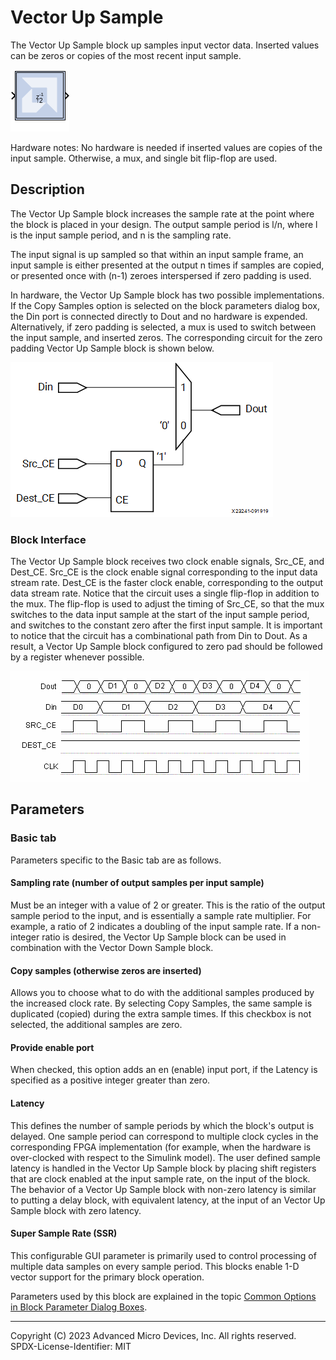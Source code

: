 # Vector Up Sample

The Vector Up Sample block up samples input vector data. Inserted values
can be zeros or copies of the most recent input sample.

![](./Images/block.png)

Hardware notes: No hardware is needed if inserted values are copies of
the input sample. Otherwise, a mux, and single bit flip-flop are used.

## Description

The Vector Up Sample block increases the sample rate at the point where
the block is placed in your design. The output sample period is l/n,
where l is the input sample period, and n is the sampling rate.

The input signal is up sampled so that within an input sample frame, an
input sample is either presented at the output n times if samples are
copied, or presented once with (n-1) zeroes interspersed if zero padding
is used.

In hardware, the Vector Up Sample block has two possible
implementations. If the Copy Samples option is selected on the block
parameters dialog box, the Din port is connected directly to Dout and no
hardware is expended. Alternatively, if zero padding is selected, a mux
is used to switch between the input sample, and inserted zeros. The
corresponding circuit for the zero padding Vector Up Sample block is
shown below.

  
![](./Images/whu1538085508491.png)  

### Block Interface

The Vector Up Sample block receives two clock enable signals, Src_CE,
and Dest_CE. Src_CE is the clock enable signal corresponding to the
input data stream rate. Dest_CE is the faster clock enable,
corresponding to the output data stream rate. Notice that the circuit
uses a single flip-flop in addition to the mux. The flip-flop is used to
adjust the timing of Src_CE, so that the mux switches to the data input
sample at the start of the input sample period, and switches to the
constant zero after the first input sample. It is important to notice
that the circuit has a combinational path from Din to Dout. As a result,
a Vector Up Sample block configured to zero pad should be followed by a
register whenever possible.
  
![](./Images/xpp1538085509896.png)  

## Parameters

### Basic tab  
Parameters specific to the Basic tab are as follows.

#### Sampling rate (number of output samples per input sample)  
Must be an integer with a value of 2 or greater. This is the ratio of
the output sample period to the input, and is essentially a sample rate
multiplier. For example, a ratio of 2 indicates a doubling of the input
sample rate. If a non-integer ratio is desired, the Vector Up Sample
block can be used in combination with the Vector Down Sample block.

#### Copy samples (otherwise zeros are inserted)  
Allows you to choose what to do with the additional samples produced by
the increased clock rate. By selecting Copy Samples, the same sample is
duplicated (copied) during the extra sample times. If this checkbox is
not selected, the additional samples are zero.

#### Provide enable port  
When checked, this option adds an en (enable) input port, if the Latency
is specified as a positive integer greater than zero.

#### Latency  
This defines the number of sample periods by which the block's output is
delayed. One sample period can correspond to multiple clock cycles in
the corresponding FPGA implementation (for example, when the hardware is
over-clocked with respect to the Simulink model). The user defined
sample latency is handled in the Vector Up Sample block by placing shift
registers that are clock enabled at the input sample rate, on the input
of the block. The behavior of a Vector Up Sample block with non-zero
latency is similar to putting a delay block, with equivalent latency, at
the input of an Vector Up Sample block with zero latency.

#### Super Sample Rate (SSR)
This configurable GUI parameter is primarily
used to control processing of multiple data samples on every sample
period. This blocks enable 1-D vector support for the primary block
operation.

Parameters used by this block are explained in the topic [Common Options
in Block Parameter Dialog
Boxes](../../GEN/common-options/README.md).

--------------
Copyright (C) 2023 Advanced Micro Devices, Inc. All rights reserved.
SPDX-License-Identifier: MIT
